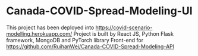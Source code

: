 # Canada-COVID-Spread-Modeling-UI
This project has been deployed into https://covid-scenario-modelling.herokuapp.com/
Project is built by  React JS, Python Flask framework, MongoDB and PyTorch library
Front-end for https://github.com/RuihanWei/Canada-COVID-Spread-Modeling-API
 
